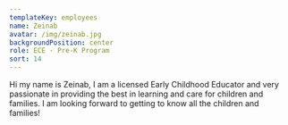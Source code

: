 ```yaml
---
templateKey: employees
name: Zeinab
avatar: /img/zeinab.jpg
backgroundPosition: center
role: ECE - Pre-K Program
sort: 14
---
```

Hi my name is Zeinab, I am a licensed Early Childhood Educator and very passionate in providing the best in learning and care for children and families. I am looking forward to getting to know all the children and families!
